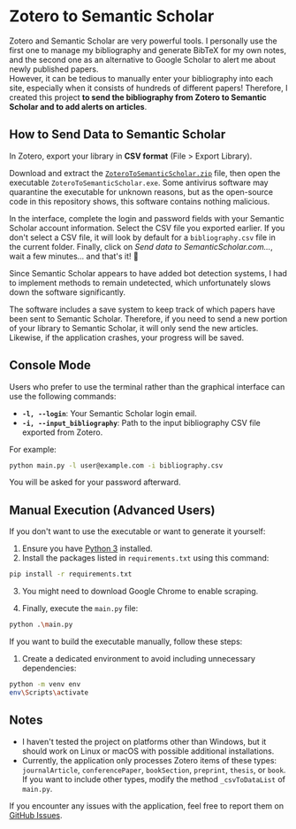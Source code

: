 # Zotero to Semantic Scholar

Zotero and Semantic Scholar are very powerful tools. I personally use the first one to manage my bibliography and generate BibTeX for my own notes, and the second one as an alternative to Google Scholar to alert me about newly published papers.  
However, it can be tedious to manually enter your bibliography into each site, especially when it consists of hundreds of different papers! Therefore, I created this project __to send the bibliography from Zotero to Semantic Scholar and to add alerts on articles__.

## How to Send Data to Semantic Scholar

In Zotero, export your library in __CSV format__ (File > Export Library).

Download and extract the [`ZoteroToSemanticScholar.zip`]() file, then open the executable `ZoteroToSemanticScholar.exe`. Some antivirus software may quarantine the executable for unknown reasons, but as the open-source code in this repository shows, this software contains nothing malicious.

In the interface, complete the login and password fields with your Semantic Scholar account information. Select the CSV file you exported earlier. If you don't select a CSV file, it will look by default for a `bibliography.csv` file in the current folder. Finally, click on _Send data to SemanticScholar.com..._, wait a few minutes... and that's it! 🙂 

Since Semantic Scholar appears to have added bot detection systems, I had to implement methods to remain undetected, which unfortunately slows down the software significantly.

The software includes a save system to keep track of which papers have been sent to Semantic Scholar. Therefore, if you need to send a new portion of your library to Semantic Scholar, it will only send the new articles. Likewise, if the application crashes, your progress will be saved.

## Console Mode

Users who prefer to use the terminal rather than the graphical interface can use the following commands:

- **`-l, --login`**: Your Semantic Scholar login email.
- **`-i, --input_bibliography`**: Path to the input bibliography CSV file exported from Zotero.

For example:
```bash
python main.py -l user@example.com -i bibliography.csv
```

You will be asked for your password afterward.

## Manual Execution (Advanced Users)

If you don't want to use the executable or want to generate it yourself:

1. Ensure you have [Python 3](https://www.python.org/downloads/) installed.
2. Install the packages listed in `requirements.txt` using this command:
```bash
pip install -r requirements.txt
```
3. You might need to download Google Chrome to enable scraping.

4. Finally, execute the `main.py` file:
```bash
python .\main.py
```

If you want to build the executable manually, follow these steps:
1. Create a dedicated environment to avoid including unnecessary dependencies:
```bash
python -m venv env
env\Scripts\activate
```

## Notes

- I haven't tested the project on platforms other than Windows, but it should work on Linux or macOS with possible additional installations.
- Currently, the application only processes Zotero items of these types: `journalArticle`, `conferencePaper`, `bookSection`, `preprint`, `thesis`, or `book`. If you want to include other types, modify the method `_csvToDataList` of `main.py`.

If you encounter any issues with the application, feel free to report them on [GitHub Issues](https://github.com/davidAlgis/zotero2SemanticScholar/issues).
